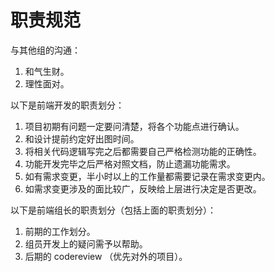 # 职责规范 #

与其他组的沟通：

1. 和气生财。
2. 理性面对。

以下是前端开发的职责划分：

1. 项目初期有问题一定要问清楚，将各个功能点进行确认。
2. 和设计提前约定好出图时间。
3. 将相关代码逻辑写完之后都需要自己严格检测功能的正确性。
4. 功能开发完毕之后严格对照文档，防止遗漏功能需求。
5. 如有需求变更，半小时以上的工作量都需要记录在需求变更内。
6. 如需求变更涉及的面比较广，反映给上层进行决定是否更改。

以下是前端组长的职责划分（包括上面的职责划分）：

1. 前期的工作划分。
2. 组员开发上的疑问需予以帮助。
3. 后期的 codereview （优先对外的项目）。
